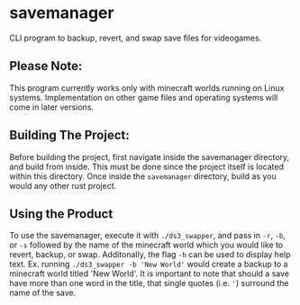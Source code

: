 # savemanager
CLI program to backup, revert, and swap save files for videogames.

## Please Note:
This program currently works only with minecraft worlds running on Linux systems. Implementation on other game files and operating systems will come in later versions.

## Building The Project:
Before building the project, first navigate inside the savemanager directory, and build from inside. This must be done since the project itself is located within this directory. Once inside the `savemanager` directory, build as you would any other rust project. 

## Using the Product
To use the savemanager, execute it with `./ds3_swapper`, and pass in `-r`, `-b`, or `-s` followed by the name of the minecraft world which you would like to revert, backup, or swap. Additonally, the flag `-h` can be used to display help text.
Ex. running `./ds3_swapper -b 'New World'` would create a backup to a minecraft world titled 'New World'. It is important to note that should a save have more than one word in the title, that single quotes (i.e. `'`) surround the name of the save. 
